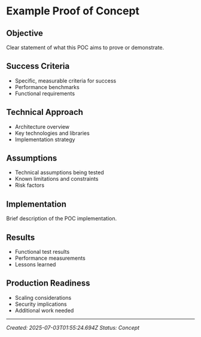 # Example Proof of Concept

## Objective
Clear statement of what this POC aims to prove or demonstrate.

## Success Criteria
- Specific, measurable criteria for success
- Performance benchmarks
- Functional requirements

## Technical Approach
- Architecture overview
- Key technologies and libraries
- Implementation strategy

## Assumptions
- Technical assumptions being tested
- Known limitations and constraints
- Risk factors

## Implementation
Brief description of the POC implementation.

## Results
- Functional test results
- Performance measurements
- Lessons learned

## Production Readiness
- Scaling considerations
- Security implications
- Additional work needed

---
*Created: 2025-07-03T01:55:24.694Z*
*Status: Concept*